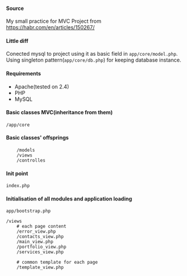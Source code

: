 #### Source
My small practice for MVC
Project from https://habr.com/en/articles/150267/

#### Little diff
Conected mysql to project using it as basic field in `app/core/model.php`.
Using singleton pattern(`app/core/db.php`) for keeping database instance.

#### Requirements
- Apache(tested on 2.4)
- PHP
- MySQL

#### Basic classes MVC(inheritance from them)
```/app/core```

#### Basic classes' offsprings
```/app 
    /models
    /views
    /controlles
```

#### Init point
```index.php```

#### Initialisation of all modules and application loading
```app/bootstrap.php```

```
/views
    # each page content
    /error_view.php
    /contacts_view.php
    /main_view.php
    /portfolio_view.php
    /services_view.php
    
    # common template for each page
    /template_view.php
```